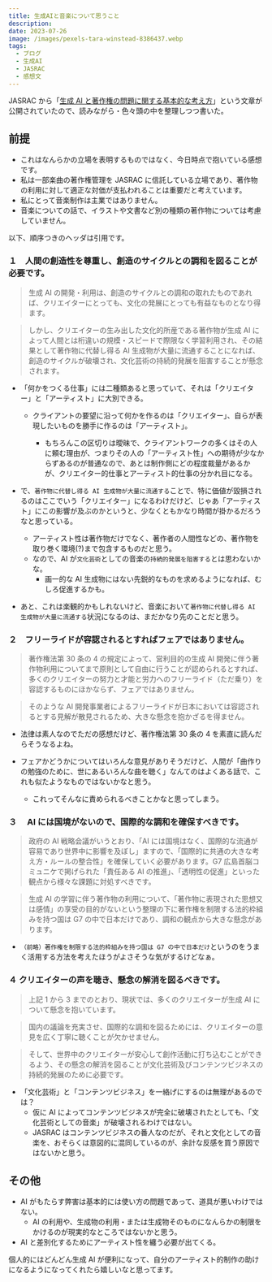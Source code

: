 ```yaml
---
title: 生成AIと音楽について思うこと
description:
date: 2023-07-26
image: /images/pexels-tara-winstead-8386437.webp
tags:
  - ブログ
  - 生成AI
  - JASRAC
  - 感想文
---
```


JASRAC から「[生成 AI と著作権の問題に関する基本的な考え方](https://www.jasrac.or.jp/smt/release/23/07_3.html)」という文章が公開されていたので、読みながら・色々頭の中を整理しつつ書いた。

## 前提

- これはなんらかの立場を表明するものではなく、今日時点で抱いている感想です。
- 私は一部楽曲の著作権管理を JASRAC に信託している立場であり、著作物の利用に対して適正な対価が支払われることは重要だと考えています。
- 私にとって音楽制作は主業ではありません。
- 音楽についての話で、イラストや文書など別の種類の著作物については考慮していません。

以下、順序つきのヘッダは引用です。

### １　人間の創造性を尊重し、創造のサイクルとの調和を図ることが必要です。

> 生成 AI の開発・利用は、創造のサイクルとの調和の取れたものであれば、クリエイターにとっても、文化の発展にとっても有益なものとなり得ます。

> しかし、クリエイターの生み出した文化的所産である著作物が生成 AI によって人間とは桁違いの規模・スピードで際限なく学習利用され、その結果として著作物に代替し得る AI 生成物が大量に流通することになれば、創造のサイクルが破壊され、文化芸術の持続的発展を阻害することが懸念されます。

- 「何かをつくる仕事」には二種類あると思っていて、それは「クリエイター」と「アーティスト」に大別できる。

  - クライアントの要望に沿って何かを作るのは「クリエイター」、自らが表現したいものを勝手に作るのは「アーティスト」。

    - もちろんこの区切りは曖昧で、クライアントワークの多くはその人に頼む理由が、つまりその人の「アーティスト性」への期待が少なからずあるのが普通なので、あとは制作側にどの程度裁量があるかが、クリエイター的仕事とアーティスト的仕事の分かれ目になる。

- で、`著作物に代替し得る AI 生成物が大量に流通する`ことで、特に価値が毀損されるのはここでいう「クリエイター」になるわけだけど、じゃあ「アーティスト」にこの影響が及ぶのかというと、少なくともかなり時間が掛かるだろうなと思っている。
  - アーティスト性は著作物だけでなく、著作者の人間性などの、著作物を取り巻く環境(?)まで包含するものだと思う。
  - なので、AI が`文化芸術`としての音楽の`持続的発展を阻害する`とは思わないかな。
    - 画一的な AI 生成物にはない先鋭的なものを求めるようになれば、むしろ促進するかも。
- あと、これは楽観的かもしれないけど、音楽において`著作物に代替し得る AI 生成物が大量に流通する`状況になるのは、まだかなり先のことだと思う。

### ２　フリーライドが容認されるとすればフェアではありません。

> 著作権法第 30 条の 4 の規定によって、営利目的の生成 AI 開発に伴う著作物利用についてまで原則として自由に行うことが認められるとすれば、多くのクリエイターの努力と才能と労力へのフリーライド（ただ乗り）を容認するものにほかならず、フェアではありません。

> そのような AI 開発事業者によるフリーライドが日本においては容認されるとする見解が散見されるため、大きな懸念を抱かざるを得ません。

- 法律は素人なのでただの感想だけど、著作権法第 30 条の 4 を素直に読んだらそうなるよね。
- フェアかどうかについてはいろんな意見がありそうだけど、人間が「曲作りの勉強のために、世にあるいろんな曲を聴く」なんてのはよくある話で、これも似たようなものではないかなと思う。

  - これってそんなに責められるべきことかなと思ってしまう。

### ３　 AI には国境がないので、国際的な調和を確保すべきです。

> 政府の AI 戦略会議がいうとおり、「AI には国境はなく、国際的な流通が容易であり世界中に影響を及ぼし」ますので、「国際的に共通の大きな考え方・ルールの整合性」を確保していく必要があります。G7 広島首脳コミュニケで掲げられた「責任ある AI の推進」、「透明性の促進」といった観点から様々な課題に対処すべきです。

> 生成 AI の学習に伴う著作物の利用について、「著作物に表現された思想又は感情」の享受の目的がないという整理の下に著作権を制限する法的枠組みを持つ国は G7 の中で日本だけであり、調和の観点から大きな懸念があります。

- `（前略）著作権を制限する法的枠組みを持つ国は G7 の中で日本だけ`というのをうまく活用する方法を考えたほうがよさそうな気がするけどなぁ。

### ４ クリエイターの声を聴き、懸念の解消を図るべきです。

> 上記 1 から 3 までのとおり、現状では、多くのクリエイターが生成 AI について懸念を抱いています。

> 国内の議論を充実させ、国際的な調和を図るためには、クリエイターの意見を広く丁寧に聴くことが欠かせません。

> そして、世界中のクリエイターが安心して創作活動に打ち込むことができるよう、その懸念の解消を図ることが文化芸術及びコンテンツビジネスの持続的発展のために必要です。

- 「文化芸術」と「コンテンツビジネス」を一絡げにするのは無理があるのでは？
  - 仮に AI によってコンテンツビジネスが完全に破壊されたとしても、「文化芸術としての音楽」が破壊されるわけではない。
  - JASRAC はコンテンツビジネスの番人なのだが、それと文化としての音楽を、おそらくは意図的に混同しているのが、余計な反感を買う原因ではないかと思う。

## その他

- AI がもたらす弊害は基本的には使い方の問題であって、道具が悪いわけではない。
  - AI の利用や、生成物の利用・または生成物そのものになんらかの制限をかけるのが現実的なところではないかと思う。
- AI と差別化するためにアーティスト性を纏う必要が出てくる。

個人的にはどんどん生成 AI が便利になって、自分のアーティスト的制作の助けになるようになってくれたら嬉しいなと思ってます。
